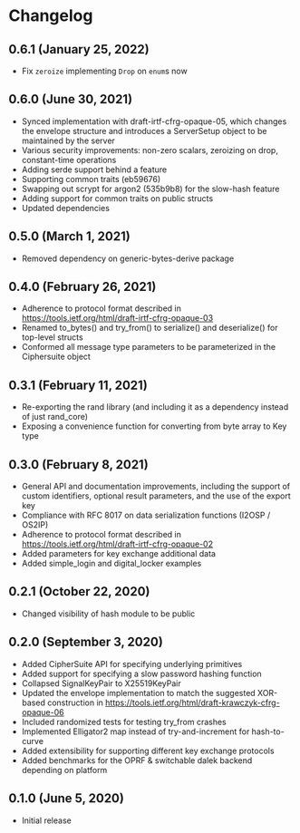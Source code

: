 # Changelog

## 0.6.1 (January 25, 2022)

* Fix `zeroize` implementing `Drop` on `enum`s now

## 0.6.0 (June 30, 2021)

* Synced implementation with draft-irtf-cfrg-opaque-05, which changes
  the envelope structure and introduces a ServerSetup object to be
  maintained by the server
* Various security improvements: non-zero scalars, zeroizing on drop,
  constant-time operations
* Adding serde support behind a feature
* Supporting common traits (eb59676)
* Swapping out scrypt for argon2 (535b9b8) for the slow-hash feature
* Adding support for common traits on public structs
* Updated dependencies

## 0.5.0 (March 1, 2021)

* Removed dependency on generic-bytes-derive package

## 0.4.0 (February 26, 2021)

* Adherence to protocol format described in
  https://tools.ietf.org/html/draft-irtf-cfrg-opaque-03
* Renamed to_bytes() and try_from() to serialize() and deserialize() for
  top-level structs
* Conformed all message type parameters to be parameterized in the
  Ciphersuite object

## 0.3.1 (February 11, 2021)

* Re-exporting the rand library (and including it as a dependency instead of
  just rand_core)
* Exposing a convenience function for converting from byte array to Key type

## 0.3.0 (February 8, 2021)

* General API and documentation improvements, including the support of custom
  identifiers, optional result parameters, and the use of the export key
* Compliance with RFC 8017 on data serialization functions (I2OSP / OS2IP)
* Adherence to protocol format described in
  https://tools.ietf.org/html/draft-irtf-cfrg-opaque-02
* Added parameters for key exchange additional data
* Added simple_login and digital_locker examples

## 0.2.1 (October 22, 2020)

* Changed visibility of hash module to be public

## 0.2.0 (September 3, 2020)

* Added CipherSuite API for specifying underlying primitives
* Added support for specifying a slow password hashing function
* Collapsed SignalKeyPair to X25519KeyPair
* Updated the envelope implementation to match the suggested XOR-based
  construction in https://tools.ietf.org/html/draft-krawczyk-cfrg-opaque-06
* Included randomized tests for testing try_from crashes
* Implemented Elligator2 map instead of try-and-increment for hash-to-curve
* Added extensibility for supporting different key exchange protocols
* Added benchmarks for the OPRF & switchable dalek backend depending on platform

## 0.1.0 (June 5, 2020)

* Initial release
